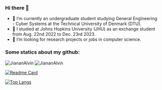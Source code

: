 ### Hi there 👋

<!--
**JiananAlvin/JiananAlvin** is a ✨ _special_ ✨ repository because its `README.md` (this file) appears on your GitHub profile.

Here are some ideas to get you started:

- 🔭 I’m currently working on ...
- 🌱 I’m currently learning ...
- 👯 I’m looking to collaborate on ...
- 🤔 I’m looking for help with ...
- 💬 Ask me about ...
- 📫 How to reach me: ...
- 😄 Pronouns: ...
- ⚡ Fun fact: ...
-->

- 🔭 I’m currently an undergraduate student studying General Engineering - Cyber Systems at the Technical University of Denmark (DTU).
- 🌱 I studied at Johns Hopkins University (JHU) as an exchange student from Aug. 22nd 2022 to Dec. 23rd 2023. 
- 💬 I’m looking for research projects or jobs in computer science.



### Some statics about my github:

![JiananAlvin](https://komarev.com/ghpvc/?username=JiananAlvin)
![JiananAlvin](https://visitor-badge.glitch.me/badge?page_id=JiananAlvin.profile)

[![Readme Card](https://github-readme-stats.vercel.app/api?username=JiananAlvin&show_icons=true&title_color=ffffff&icon_color=bb2acf&text_color=daf7dc&bg_color=151515)](https://github.com/JiananAlvin/github-readme-stats)

[![Top Langs](https://github-readme-stats.vercel.app/api/top-langs/?username=JiananAlvin&layout=compact&exclude_repo=JiananAlvin.github.io&title_color=ffffff&icon_color=bb2acf&text_color=daf7dc&bg_color=151515)](https://github.com/JiananAlvin/github-readme-stats)


